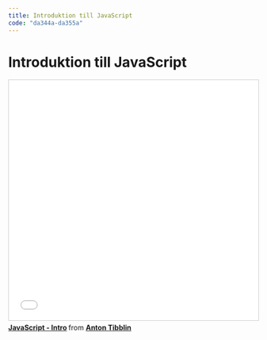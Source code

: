 ```yaml
---
title: Introduktion till JavaScript
code: "da344a-da355a"
---
```


# Introduktion till JavaScript

<iframe src="//www.slideshare.net/slideshow/embed_code/key/vrpqpz81JRPWxJ" width="595" height="485" frameborder="0" marginwidth="0" marginheight="0" scrolling="no" style="border:1px solid #CCC; border-width:1px; margin-bottom:5px; max-width: 100%;" allowfullscreen> </iframe> <div style="margin-bottom:5px"> <strong> <a href="//www.slideshare.net/AntonTibblin/javascript-intro-57743384" title="JavaScript - Intro" target="_blank">JavaScript - Intro</a> </strong> from <strong><a href="//www.slideshare.net/AntonTibblin" target="_blank">Anton Tibblin</a></strong> </div>
